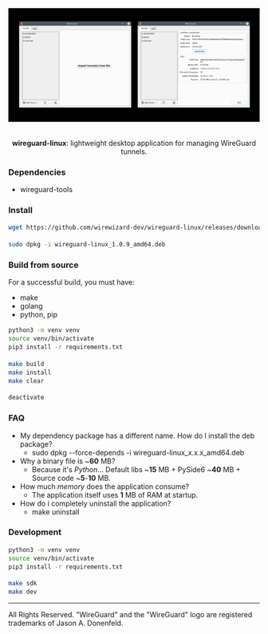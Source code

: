 <div align="center">

<picture>
  <img alt="logo" src="/resources/images/application.png">
</picture>

</br>
</br>

**wireguard-linux**: lightweight desktop application for managing WireGuard tunnels.

</div>

### Dependencies
* wireguard-tools

### Install
```bash
wget https://github.com/wirewizard-dev/wireguard-linux/releases/download/v1.0.9/wireguard-linux_1.0.9_amd64.deb

sudo dpkg -i wireguard-linux_1.0.9_amd64.deb
```

### Build from source
For a successful build, you must have:
- make
- golang
- python, pip
```bash
python3 -m venv venv
source venv/bin/activate
pip3 install -r requirements.txt

make build
make install
make clear

deactivate
```

### FAQ
- My dependency package has a different name. How do I install the deb package?
  * sudo dpkg --force-depends -i wireguard-linux_x.x.x_amd64.deb
- Why a binary file is ~**60** MB?
  * Because it's _Python_... Default libs ~**15** MB + PySide6 ~**40** MB + Source code ~**5**-**10** MB.
- How much _memory_ does the application consume?
  * The application itself uses **1** MB of RAM at startup.
- How do i completely uninstall the application?
  * make uninstall

### Development
```bash
python3 -m venv venv
source venv/bin/activate
pip3 install -r requirements.txt

make sdk
make dev
```

---
All Rights Reserved. "WireGuard" and the "WireGuard" logo are registered trademarks of Jason A. Donenfeld.
